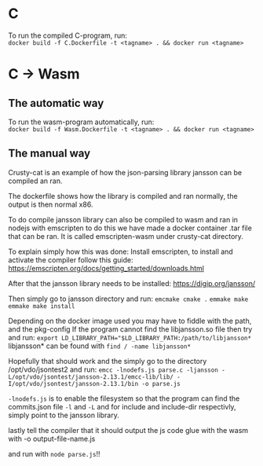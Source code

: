 # C
To run the compiled C-program, run:   
```docker build -f C.Dockerfile -t <tagname> . && docker run <tagname>```
# C -> Wasm
## The automatic way
To run the wasm-program automatically, run:   
```docker build -f Wasm.Dockerfile -t <tagname> . && docker run <tagname>```
## The manual way
Crusty-cat is an example of how the json-parsing library jansson can be compiled an ran.

The dockerfile shows how the library is compiled and ran normally, the output is then normal x86. 

To do compile jansson library can also be compiled to wasm and ran in nodejs with emscripten to do this we have made a docker container .tar file that can be ran. It is called emscripten-wasm under crusty-cat directory. 

To explain simply how this was done:
Install emscripten, to install and activate the compiler follow this guide: https://emscripten.org/docs/getting_started/downloads.html 

After that the jansson library needs to be installed: https://digip.org/jansson/ 

Then simply go to jansson directory and run:
`emcmake cmake .`
`emmake make`
`emmake make install`

Depending on the docker image used you may have to fiddle with the path, and the pkg-config
If the program cannot find the libjansson.so file then try and run: 
`export LD_LIBRARY_PATH="$LD_LIBRARY_PATH:/path/to/libjansson*`
libjansson* can be found with `find / -name libjansson*`

Hopefully that should work and the simply go to the directory /opt/vdo/jsontest2
and run: 
`emcc -lnodefs.js parse.c -ljansson -L/opt/vdo/jsontest/jansson-2.13.1/emcc-lib/lib/ -I/opt/vdo/jsontest/jansson-2.13.1/bin -o parse.js` 

`-lnodefs.js` is to enable the filesystem so that the program can find the commits.json file
`-l` and `-L` and for include and include-dir respectivly, simply point to the jansson library.

lastly tell the compiler that it should output the js code glue with the wasm with -o output-file-name.js

and run with `node parse.js`!!
